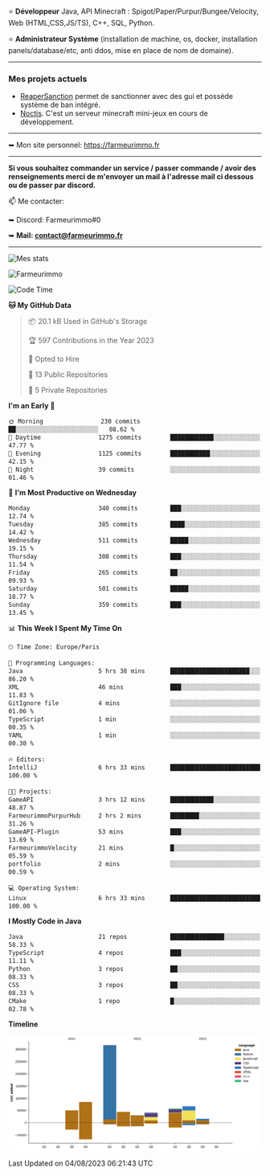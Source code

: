 ⭐ **Développeur** Java, API Minecraft : Spigot/Paper/Purpur/Bungee/Velocity, Web (HTML,CSS,JS/TS), C++, SQL, Python.

⭐ **Administrateur Système** (installation de machine, os, docker, installation panels/database/etc, anti ddos, mise en place de nom de domaine).

---

### Mes projets actuels
- [ReaperSanction](https://www.spigotmc.org/resources/reapersanction.89580/) permet de sanctionner avec des gui et possède système de ban intégré.
- [Noctis](https://discord.gg/ydRurvUJ8U). C'est un serveur minecraft mini-jeux en cours de développement.

---

➥ Mon site personnel: https://farmeurimmo.fr

---

**Si vous souhaitez commander un service / passer commande / avoir des renseignements merci de m'envoyer un mail à l'adresse mail ci dessous ou de passer par discord.**

📫 Me contacter:
 
   ➥ Discord: Farmeurimmo#0
   
   ➥ **Mail: contact@farmeurimmo.fr**

---

![Mes stats](https://github-readme-stats.farmeurimmo.fr/api?username=Farmeurimmo&count_private=true&show_icons=true&theme=radical)

<img src="https://komarev.com/ghpvc/?username=Farmeurimmo" alt="Farmeurimmo" />

<!--START_SECTION:waka-->
![Code Time](http://img.shields.io/badge/Code%20Time-865%20hrs%2017%20mins-blue)

**🐱 My GitHub Data** 

> 📦 20.1 kB Used in GitHub's Storage 
 > 
> 🏆 597 Contributions in the Year 2023
 > 
> 💼 Opted to Hire
 > 
> 📜 13 Public Repositories 
 > 
> 🔑 5 Private Repositories 
 > 
**I'm an Early 🐤** 

```text
🌞 Morning                230 commits         ██░░░░░░░░░░░░░░░░░░░░░░░   08.62 % 
🌆 Daytime                1275 commits        ████████████░░░░░░░░░░░░░   47.77 % 
🌃 Evening                1125 commits        ███████████░░░░░░░░░░░░░░   42.15 % 
🌙 Night                  39 commits          ░░░░░░░░░░░░░░░░░░░░░░░░░   01.46 % 
```
📅 **I'm Most Productive on Wednesday** 

```text
Monday                   340 commits         ███░░░░░░░░░░░░░░░░░░░░░░   12.74 % 
Tuesday                  385 commits         ████░░░░░░░░░░░░░░░░░░░░░   14.42 % 
Wednesday                511 commits         █████░░░░░░░░░░░░░░░░░░░░   19.15 % 
Thursday                 308 commits         ███░░░░░░░░░░░░░░░░░░░░░░   11.54 % 
Friday                   265 commits         ██░░░░░░░░░░░░░░░░░░░░░░░   09.93 % 
Saturday                 501 commits         █████░░░░░░░░░░░░░░░░░░░░   18.77 % 
Sunday                   359 commits         ███░░░░░░░░░░░░░░░░░░░░░░   13.45 % 
```


📊 **This Week I Spent My Time On** 

```text
🕑︎ Time Zone: Europe/Paris

💬 Programming Languages: 
Java                     5 hrs 38 mins       ██████████████████████░░░   86.20 % 
XML                      46 mins             ███░░░░░░░░░░░░░░░░░░░░░░   11.83 % 
GitIgnore file           4 mins              ░░░░░░░░░░░░░░░░░░░░░░░░░   01.06 % 
TypeScript               1 min               ░░░░░░░░░░░░░░░░░░░░░░░░░   00.35 % 
YAML                     1 min               ░░░░░░░░░░░░░░░░░░░░░░░░░   00.30 % 

🔥 Editors: 
IntelliJ                 6 hrs 33 mins       █████████████████████████   100.00 % 

🐱‍💻 Projects: 
GameAPI                  3 hrs 12 mins       ████████████░░░░░░░░░░░░░   48.87 % 
FarmeurimmoPurpurHub     2 hrs 2 mins        ████████░░░░░░░░░░░░░░░░░   31.26 % 
GameAPI-Plugin           53 mins             ███░░░░░░░░░░░░░░░░░░░░░░   13.69 % 
FarmeurimmoVelocity      21 mins             █░░░░░░░░░░░░░░░░░░░░░░░░   05.59 % 
portfolio                2 mins              ░░░░░░░░░░░░░░░░░░░░░░░░░   00.59 % 

💻 Operating System: 
Linux                    6 hrs 33 mins       █████████████████████████   100.00 % 
```

**I Mostly Code in Java** 

```text
Java                     21 repos            ███████████████░░░░░░░░░░   58.33 % 
TypeScript               4 repos             ███░░░░░░░░░░░░░░░░░░░░░░   11.11 % 
Python                   3 repos             ██░░░░░░░░░░░░░░░░░░░░░░░   08.33 % 
CSS                      3 repos             ██░░░░░░░░░░░░░░░░░░░░░░░   08.33 % 
CMake                    1 repo              █░░░░░░░░░░░░░░░░░░░░░░░░   02.78 % 
```



**Timeline**

![Lines of Code chart](https://raw.githubusercontent.com/Farmeurimmo/Farmeurimmo/main/assets/bar_graph.png)


 Last Updated on 04/08/2023 06:21:43 UTC
<!--END_SECTION:waka-->
